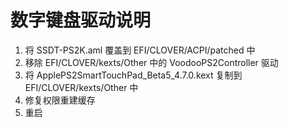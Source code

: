 # 数字键盘驱动说明

1. 将 SSDT-PS2K.aml 覆盖到 EFI/CLOVER/ACPI/patched 中
2. 移除 EFI/CLOVER/kexts/Other 中的 VoodooPS2Controller 驱动
3. 将 ApplePS2SmartTouchPad_Beta5_4.7.0.kext 复制到 EFI/CLOVER/kexts/Other 中
4. 修复权限重建缓存
5. 重启
